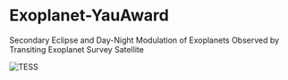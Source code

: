 # Exoplanet-YauAward
Secondary Eclipse and Day-Night Modulation of Exoplanets Observed by Transiting Exoplanet Survey Satellite

![TESS](../docs/image/sky_coverage.png)